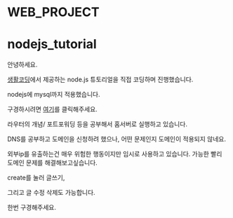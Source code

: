 # WEB_PROJECT

# nodejs_tutorial

안녕하세요.

[생활코딩](https://opentutorials.org/course/3332)에서 제공하는 node.js 튜토리얼을 직접 코딩하며 진행했습니다.

nodejs에 mysql까지 적용했습니다.

구경하시려면 [여기](http://222.103.146.78:8000)를 클릭해주세요.

라우터의 개념/ 포트포워딩 등을 공부해서 홈서버로 실행하고 있습니다.

DNS를 공부하고 도메인을 신청하려 했으나, 어떤 문제인지 도메인이 적용되지 않네요. 

외부ip를 유출하는건 매우 위험한 행동이지만 임시로 사용하고 있습니다. 가능한 빨리 도메인 문제를 해결해보고싶습니다.

create를 눌러 글쓰기,

그리고 글 수정 삭제도 가능합니다.

한번 구경해주세요. 


